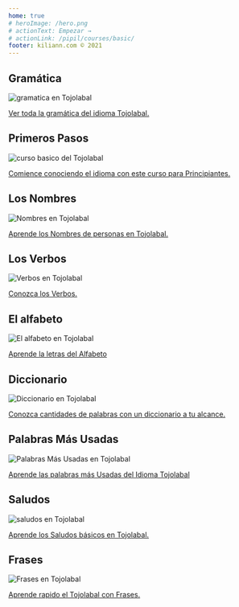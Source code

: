 ```yaml
---
home: true
# heroImage: /hero.png
# actionText: Empezar →
# actionLink: /pipil/courses/basic/
footer: kiliann.com © 2021 
---
```


<div class="features">
  <div class="feature">
    <h2>Gramática </h2>
    <img src="/home/grammar.jpg" alt="gramatica en Tojolabal">
    <p><a href="/mx/tojolabal/grammar/guide/">Ver toda la gramática del idioma Tojolabal.</a></p>
  </div>
  <div class="feature">
    <h2>Primeros Pasos</h2>
    <img src="/home/courses.jpg" alt="curso basico del Tojolabal">
    <p><a href="/mx/tojolabal/courses/basic/">Comience conociendo el idioma con este curso para Principiantes.</a></p>
  </div>
  <div class="feature">
    <h2>Los Nombres</h2>
    <img src="/home/people.jpg" alt="Nombres en Tojolabal">
    <p><a href="/mx/tojolabal/vocabulary/people/">Aprende los Nombres de personas en Tojolabal.</a></p>
  </div>
   <div class="feature">
    <h2>Los Verbos </h2>
    <img src="/home/verbs.png" alt="Verbos en Tojolabal">
    <p><a href="/mx/tojolabal/grammar/verbs/">Conozca los Verbos.</a></p>
  </div>
  <div class="feature">
    <h2>El alfabeto</h2>
    <img src="/home/alphabet.jpg" alt="El alfabeto en Tojolabal">
    <p><a href="/mx/tojolabal/grammar/alphabet/">Aprende la letras del Alfabeto</a></p>
  </div>
     <div class="feature">
    <h2>Diccionario</h2>
    <img src="/home/dictionary.jpg" alt="Diccionario en Tojolabal">
    <p><a href="/mx/tojolabal/dictionary/">Conozca cantidades de palabras con un diccionario a tu alcance.</a></p>
  </div>
  <div class="feature">
    <h2>Palabras Más Usadas</h2>
    <img src="/home/more_used.jpg" alt="Palabras Más Usadas en Tojolabal">
    <p><a href="/mx/tojolabal/vocabulary/more_used/">Aprende las palabras más Usadas del Idioma Tojolabal</a></p>
  </div>
    <div class="feature">
    <h2>Saludos</h2>
    <img src="/home/greetings.jpg" alt="saludos en Tojolabal">
    <p><a href="/mx/tojolabal/vocabulary/greetings/">Aprende los Saludos básicos en Tojolabal.</a></p>
  </div>
   <div class="feature">
    <h2>Frases</h2>
    <img src="/home/phrases.jpg" alt="Frases en Tojolabal">
    <p><a href="/mx/tojolabal/vocabulary/phrases/">Aprende rapido el Tojolabal con Frases.</a></p>
  </div>
</div>

<!-- <counter/> -->